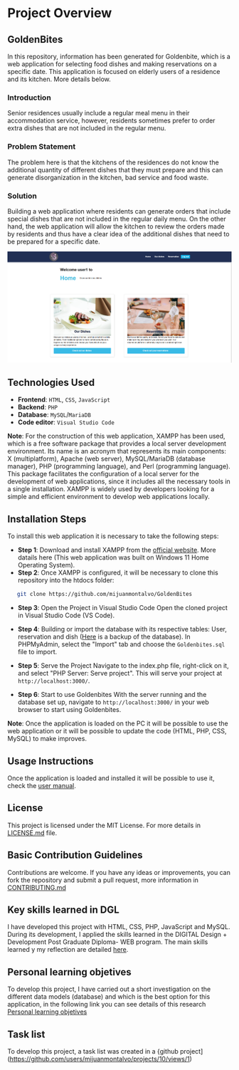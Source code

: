 
# Project Overview

## GoldenBites

In this repository, information has been generated for Goldenbite, which is a web application for selecting food dishes and making reservations on a specific date. This application is focused on elderly users of a residence and its kitchen. More details below.

### Introduction

Senior residences usually include a regular meal menu in their accommodation service, however, residents sometimes prefer to order extra dishes that are not included in the regular menu.


### Problem Statement

The problem here is that the kitchens of the residences do not know the additional quantity of different dishes that they must prepare and this can generate disorganization in the kitchen, bad service and food waste.


### Solution

Building a web application where residents can generate orders that include special dishes that are not included in the regular daily menu. On the other hand, the web application will allow the kitchen to review the orders made by residents and thus have a clear idea of ​​the additional dishes that need to be prepared for a specific date.

![Homepage](/images/Homepage.png)

## Technologies Used

- **Frontend**: `HTML`, `CSS`, `JavaScript`
- **Backend**: `PHP`
- **Database**: `MySQL`/`MariaDB`
- **Code editor**: `Visual Studio Code`

**Note**: For the construction of this web application, XAMPP has been used, which is a free software package that provides a local server development environment. Its name is an acronym that represents its main components: X (multiplatform), Apache (web server), MySQL/MariaDB (database manager), PHP (programming language), and Perl (programming language). This package facilitates the configuration of a local server for the development of web applications, since it includes all the necessary tools in a single installation. XAMPP is widely used by developers looking for a simple and efficient environment to develop web applications locally.


## Installation Steps

To install this web application it is necessary to take the following steps:

- **Step 1**: Download and install XAMPP from the [official website](https://www.apachefriends.org/). More datails here (This web application was built on Windows 11 Home Operating System).
- **Step 2**: Once XAMPP is configured, it will be necessary to clone this repository into the htdocs folder:
```bash
   git clone https://github.com/mijuanmontalvo/GoldenBites
```   
- **Step 3**: Open the Project in Visual Studio Code
Open the cloned project in Visual Studio Code (VS Code).

- **Step 4**: Building or import the database with its respective tables: User, reservation and dish ([Here](/Database) is a backup of the database). In PHPMyAdmin, select the "Import" tab and choose the `Goldenbites.sql` file to import.

- **Step 5**: Serve the Project
Navigate to the index.php file, right-click on it, and select "PHP Server: Serve project". This will serve your project at `http://localhost:3000/`.

- **Step 6**: Start to use Goldenbites
With the server running and the database set up, navigate to `http://localhost:3000/` in your web browser to start using Goldenbites.

**Note**: Once the application is loaded on the PC it will be possible to use the web application or it will be possible to update the code (HTML, PHP, CSS, MySQL) to make improves.

## Usage Instructions

Once the application is loaded and installed it will be possible to use it, check the [user manual](/Manuals/Usermanual.pdf).

## License

This project is licensed under the MIT License. For more details in [LICENSE.md](/LICENSE.md) file.

## Basic Contribution Guidelines

Contributions are welcome. If you have any ideas or improvements, you can fork the repository and submit a pull request, more information in [CONTRIBUTING.md](/CONTRIBUTING.md) 

## Key skills learned in DGL 

I have developed this project with HTML, CSS, PHP, JavaScript and MySQL. During its development, I applied the skills learned in the DIGITAL Design + Development Post Graduate Diploma- WEB program. The main skills learned y my reflection are detailed [here](https://github.com/mijuanmontalvo/GoldenBites/wiki/Key-skills-learned-in-DGL-courses).


## Personal learning objetives

To develop this project, I have carried out a short investigation on the different data models (database) and which is the best option for this application, in the following link you can see details of this research [Personal learning objetives](https://github.com/mijuanmontalvo/GoldenBites/wiki/PERSONAL-LEARNING-OBJETIVES)


##  Task list 

To develop this project, a task list was created in a {github project](https://github.com/users/mijuanmontalvo/projects/10/views/1)


